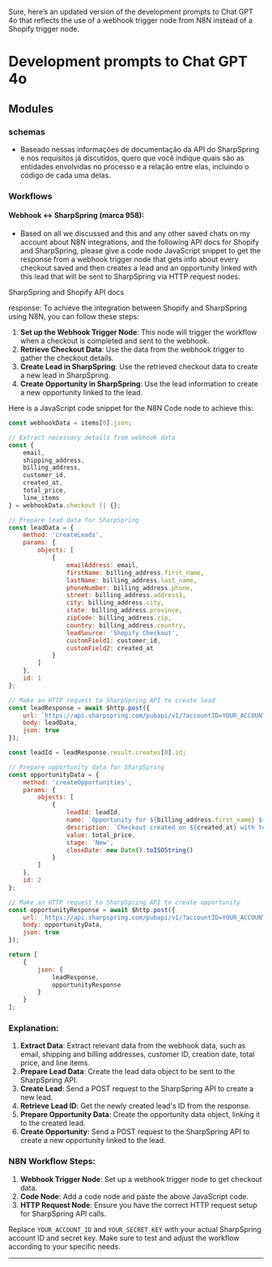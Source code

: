 Sure, here’s an updated version of the development prompts to Chat GPT 4o that reflects the use of a webhook trigger node from N8N instead of a Shopify trigger node.

# Development prompts to Chat GPT 4o

## Modules

### schemas

- Baseado nessas informações de documentação da API do SharpSpring e nos requisitos já discutidos, quero que você indique quais são as entidades envolvidas no processo e a relação entre elas, incluindo o código de cada uma delas.

### Workflows

#### Webhook <-> SharpSpring (marca 958):

- Based on all we discussed and this and any other saved chats on my account about N8N integrations, and the following API docs for Shopify and SharpSpring, please give a code node JavaScript snippet to get the response from a webhook trigger node that gets info about every checkout saved and then creates a lead and an opportunity linked with this lead that will be sent to SharpSpring via HTTP request nodes.

SharpSpring and Shopify API docs

response:
To achieve the integration between Shopify and SharpSpring using N8N, you can follow these steps:

1. **Set up the Webhook Trigger Node**: This node will trigger the workflow when a checkout is completed and sent to the webhook.
2. **Retrieve Checkout Data**: Use the data from the webhook trigger to gather the checkout details.
3. **Create Lead in SharpSpring**: Use the retrieved checkout data to create a new lead in SharpSpring.
4. **Create Opportunity in SharpSpring**: Use the lead information to create a new opportunity linked to the lead.

Here is a JavaScript code snippet for the N8N Code node to achieve this:

```javascript
const webhookData = items[0].json;

// Extract necessary details from webhook data
const {
    email,
    shipping_address,
    billing_address,
    customer_id,
    created_at,
    total_price,
    line_items
} = webhookData.checkout || {};

// Prepare lead data for SharpSpring
const leadData = {
    method: 'createLeads',
    params: {
        objects: [
            {
                emailAddress: email,
                firstName: billing_address.first_name,
                lastName: billing_address.last_name,
                phoneNumber: billing_address.phone,
                street: billing_address.address1,
                city: billing_address.city,
                state: billing_address.province,
                zipCode: billing_address.zip,
                country: billing_address.country,
                leadSource: 'Shopify Checkout',
                customField1: customer_id,
                customField2: created_at
            }
        ]
    },
    id: 1
};

// Make an HTTP request to SharpSpring API to create lead
const leadResponse = await $http.post({
    url: `https://api.sharpspring.com/pubapi/v1/?accountID=YOUR_ACCOUNT_ID&secretKey=YOUR_SECRET_KEY`,
    body: leadData,
    json: true
});

const leadId = leadResponse.result.creates[0].id;

// Prepare opportunity data for SharpSpring
const opportunityData = {
    method: 'createOpportunities',
    params: {
        objects: [
            {
                leadId: leadId,
                name: `Opportunity for ${billing_address.first_name} ${billing_address.last_name}`,
                description: `Checkout created on ${created_at} with total price ${total_price}`,
                value: total_price,
                stage: 'New',
                closeDate: new Date().toISOString()
            }
        ]
    },
    id: 2
};

// Make an HTTP request to SharpSpring API to create opportunity
const opportunityResponse = await $http.post({
    url: `https://api.sharpspring.com/pubapi/v1/?accountID=YOUR_ACCOUNT_ID&secretKey=YOUR_SECRET_KEY`,
    body: opportunityData,
    json: true
});

return [
    {
        json: {
            leadResponse,
            opportunityResponse
        }
    }
];
```

### Explanation:

1. **Extract Data**: Extract relevant data from the webhook data, such as email, shipping and billing addresses, customer ID, creation date, total price, and line items.
2. **Prepare Lead Data**: Create the lead data object to be sent to the SharpSpring API.
3. **Create Lead**: Send a POST request to the SharpSpring API to create a new lead.
4. **Retrieve Lead ID**: Get the newly created lead's ID from the response.
5. **Prepare Opportunity Data**: Create the opportunity data object, linking it to the created lead.
6. **Create Opportunity**: Send a POST request to the SharpSpring API to create a new opportunity linked to the lead.

### N8N Workflow Steps:

1. **Webhook Trigger Node**: Set up a webhook trigger node to get checkout data.
2. **Code Node**: Add a code node and paste the above JavaScript code.
3. **HTTP Request Node**: Ensure you have the correct HTTP request setup for SharpSpring API calls.

Replace `YOUR_ACCOUNT_ID` and `YOUR_SECRET_KEY` with your actual SharpSpring account ID and secret key. Make sure to test and adjust the workflow according to your specific needs.

---
